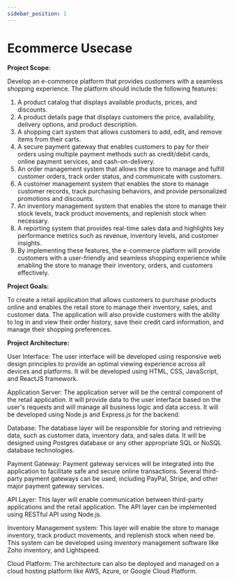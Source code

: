 ```yaml
---
sidebar_position: 1
---
```


# Ecommerce Usecase

**Project Scope:**

Develop an e-commerce platform that provides customers with a seamless shopping experience. The platform should include the following features:

1. A product catalog that displays available products, prices, and discounts.
2. A product details page that displays customers the price, availability, delivery options, and product description.
3. A shopping cart system that allows customers to add, edit, and remove items from their carts.
4. A secure payment gateway that enables customers to pay for their orders using multiple payment methods such as credit/debit cards, online payment services, and cash-on-delivery.
5. An order management system that allows the store to manage and fulfill customer orders, track order status, and communicate with customers.
6. A customer management system that enables the store to manage customer records, track purchasing behaviors, and provide personalized promotions and discounts.
7. An inventory management system that enables the store to manage their stock levels, track product movements, and replenish stock when necessary.
8. A reporting system that provides real-time sales data and highlights key performance metrics such as revenue, inventory levels, and customer insights.
9. By implementing these features, the e-commerce platform will provide customers with a user-friendly and seamless shopping experience while enabling the store to manage their inventory, orders, and customers effectively.

**Project Goals:**

To create a retail application that allows customers to purchase products online and enables the retail store to manage their inventory, sales, and customer data.
The application will also provide customers with the ability to log in and view their order history, save their credit card information, and manage their shopping preferences.

**Project Architecture:**

User Interface: The user interface will be developed using responsive web design principles to provide an optimal viewing experience across all devices and platforms. It will be developed using HTML, CSS, JavaScript, and ReactJS framework.

Application Server: The application server will be the central component of the retail application. It will provide data to the user interface based on the user's requests and will manage all business logic and data access. It will be developed using Node.js and Express.js for the backend.

Database: The database layer will be responsible for storing and retrieving data, such as customer data, inventory data, and sales data. It will be designed using Postgres database or any other appropriate SQL or NoSQL database technologies.

Payment Gateway: Payment gateway services will be integrated into the application to facilitate safe and secure online transactions. Several third-party payment gateways can be used, including PayPal, Stripe, and other major payment gateway services.

API Layer: This layer will enable communication between third-party applications and the retail application. The API layer can be implemented using RESTful API using Node.js.

Inventory Management system: This layer will enable the store to manage inventory, track product movements, and replenish stock when need be. This system can be developed using inventory management software like Zoho inventory, and Lightspeed.

Cloud Platform: The architecture can also be deployed and managed on a cloud hosting platform like AWS, Azure, or Google Cloud Platform.
